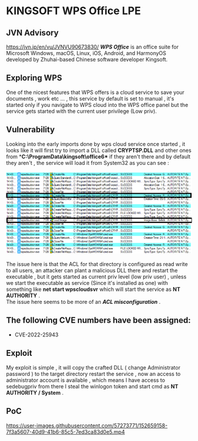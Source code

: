 # KINGSOFT WPS Office LPE
## JVN Advisory 
https://jvn.jp/en/vu/JVNVU90673830/
***WPS Office*** is an office suite for Microsoft Windows, macOS, Linux, iOS, Android, and HarmonyOS developed by Zhuhai-based Chinese software developer Kingsoft.
## Exploring WPS 
One of the nicest features that WPS offers is a cloud service to save your documents , work etc ... , this service by default is set to manual , it's started only if you navigate to WPS cloud into the WPS office panel but the service gets started with the current user privilege (Low priv). 
## Vulnerability 
Looking into the early imports done by wps cloud service once started , it looks like it will first try to import a DLL called  **CRYPTSP.DLL** and other ones from ***C:\ProgramData\kingsoft\office6\*** if they aren't there and by default they aren't , the service will load it from System32 as you can see : <br/><br/>
<img src="/assets/process_monitor.PNG"/><br/><br/>
The issue here is that the ACL for that directory is configured as read write to all users, an attacker can plant a malicious DLL there and restart the executable , but it gets started as current priv level (low priv user) , unless we start the executable as service (Since it's installed as one) with something like **net start wpscloudsvr** which will start the service as **NT AUTHORITY** . <br/>
The issue here seems to be more of an ***ACL misconfiguration*** .
## The following CVE numbers have been assigned:
  - CVE-2022-25943
## Exploit
My exploit is simple , it will copy the crafted DLL (  change Administrator password ) to the target directory restart the service , now an access to administrator account is available , which means I have access to sedebugpriv from there I steal the winlogon token and start cmd as **NT AUTHORITY / System** . <br/>
## PoC 





https://user-images.githubusercontent.com/57273771/152659158-7f3a5607-40d9-41b6-85c5-7ed3ca83d0e5.mp4

